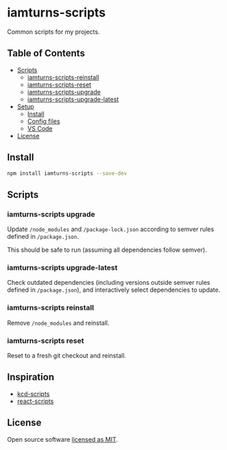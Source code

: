 # iamturns-scripts

Common scripts for my projects.

## Table of Contents

<!-- START doctoc generated TOC please keep comment here to allow auto update -->
<!-- DON'T EDIT THIS SECTION, INSTEAD RE-RUN doctoc TO UPDATE -->

- [Scripts](#scripts)
  - [iamturns-scripts-reinstall](#iamturns-scripts-reinstall)
  - [iamturns-scripts-reset](#iamturns-scripts-reset)
  - [iamturns-scripts-upgrade](#iamturns-scripts-upgrade)
  - [iamturns-scripts-upgrade-latest](#iamturns-scripts-upgrade-latest)
- [Setup](#setup)
  - [Install](#install)
  - [Config files](#config-files)
  - [VS Code](#vs-code)
- [License](#license)

<!-- END doctoc generated TOC please keep comment here to allow auto update -->

## Install

```bash
npm install iamturns-scripts --save-dev
```

## Scripts

### iamturns-scripts upgrade

Update `/node_modules` and `/package-lock.json` according to semver rules defined in `/package.json`.

This should be safe to run (assuming all dependencies follow semver).

### iamturns-scripts upgrade-latest

Check outdated dependencies (including versions outside semver rules defined in `/package.json`), and interactively select dependencies to update.

### iamturns-scripts reinstall

Remove `/node_modules` and reinstall.

### iamturns-scripts reset

Reset to a fresh git checkout and reinstall.

## Inspiration

- [kcd-scripts](https://github.com/kentcdodds/kcd-scripts)
- [react-scripts](https://github.com/facebook/create-react-app/tree/next/packages/react-scripts)

## License

Open source software [licensed as MIT](https://github.com/iamturns/iamturns-scripts/blob/master/LICENSE).
